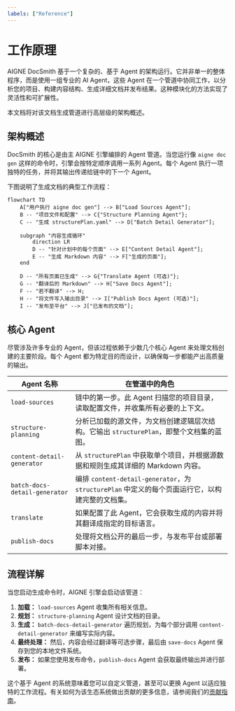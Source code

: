```yaml
---
labels: ["Reference"]
---
```


# 工作原理

AIGNE DocSmith 基于一个复杂的、基于 Agent 的架构运行。它并非单一的整体程序，而是使用一组专业的 AI Agent，这些 Agent 在一个管道中协同工作，以分析您的项目、构建内容结构、生成详细文档并发布结果。这种模块化的方法实现了灵活性和可扩展性。

本文档将对该文档生成管道进行高层级的架构概述。

## 架构概述

DocSmith 的核心是由主 AIGNE 引擎编排的 Agent 管道。当您运行像 `aigne doc gen` 这样的命令时，引擎会按特定顺序调用一系列 Agent。每个 Agent 执行一项独特的任务，并将其输出传递给链中的下一个 Agent。

下图说明了生成文档的典型工作流程：

```mermaid
flowchart TD
    A["用户执行 aigne doc gen"] --> B["Load Sources Agent"];
    B -- "项目文件和配置" --> C{"Structure Planning Agent"};
    C -- "生成 structurePlan.yaml" --> D["Batch Detail Generator"];
    
    subgraph "内容生成循环"
        direction LR
        D -- "针对计划中的每个页面" --> E["Content Detail Agent"];
        E -- "生成 Markdown 内容" --> F["生成的页面"];
    end
    
    D -- "所有页面已生成" --> G{"Translate Agent (可选)"};
    G -- "翻译后的 Markdown" --> H["Save Docs Agent"];
    F -- "若不翻译" --> H;
    H -- "将文件写入输出目录" --> I["Publish Docs Agent (可选)"];
    I -- "发布至平台" --> J["已发布的文档"];
```

## 核心 Agent

尽管涉及许多专业的 Agent，但该过程依赖于少数几个核心 Agent 来处理文档创建的主要阶段。每个 Agent 都为特定目的而设计，以确保每一步都能产出高质量的输出。

| Agent 名称 | 在管道中的角色 |
| --- | --- |
| `load-sources` | 链中的第一步。此 Agent 扫描您的项目目录，读取配置文件，并收集所有必要的上下文。 |
| `structure-planning` | 分析已加载的源文件，为文档创建逻辑层次结构。它输出 `structurePlan`，即整个文档集的蓝图。 |
| `content-detail-generator` | 从 `structurePlan` 中获取单个项目，并根据源数据和规则生成其详细的 Markdown 内容。 |
| `batch-docs-detail-generator` | 编排 `content-detail-generator`，为 `structurePlan` 中定义的每个页面运行它，以构建完整的文档集。 |
| `translate` | 如果配置了此 Agent，它会获取生成的内容并将其翻译成指定的目标语言。 |
| `publish-docs` | 处理将文档公开的最后一步，与发布平台或部署脚本对接。 |

## 流程详解

当您启动生成命令时，AIGNE 引擎会启动该管道：

1.  **加载：** `load-sources` Agent 收集所有相关信息。
2.  **规划：** `structure-planning` Agent 设计文档的目录。
3.  **生成：** `batch-docs-detail-generator` 遍历规划，为每个部分调用 `content-detail-generator` 来编写实际内容。
4.  **最终处理：** 然后，内容会经过翻译等可选步骤，最后由 `save-docs` Agent 保存到您的本地文件系统。
5.  **发布：** 如果您使用发布命令，`publish-docs` Agent 会获取最终输出并进行部署。

这个基于 Agent 的系统意味着您可以自定义管道，甚至可以更换 Agent 以适应独特的工作流程。有关如何为该生态系统做出贡献的更多信息，请参阅我们的[贡献指南](./advanced-contributing.md)。